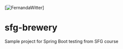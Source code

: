 [![FernandaWitter](https://circleci.com/gh/FernandaWitter/sfg-brewery.svg?style=shield)]

# sfg-brewery
Sample project for Spring Boot testing from SFG course
